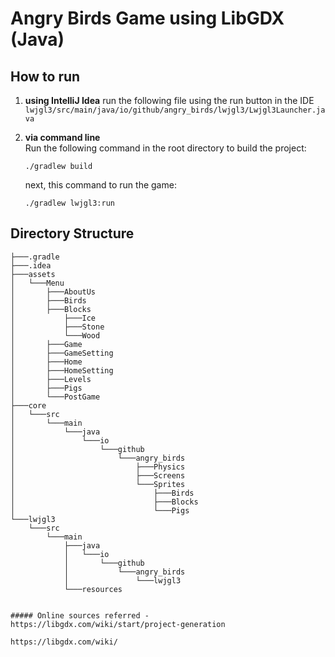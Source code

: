 # Angry Birds Game using LibGDX (Java)
## How to run
1. **using IntelliJ Idea**
     run the following file using the run button in the IDE
     `lwjgl3/src/main/java/io/github/angry_birds/lwjgl3/Lwjgl3Launcher.java`
2. **via command line**     
     Run the following command in the root directory to build the project:
     ```
   ./gradlew build
     ```

     next, this command to run the game:   
     ```
     ./gradlew lwjgl3:run
     ```

## Directory Structure

```plaintext
├───.gradle
├───.idea
├───assets
│   └───Menu
│       ├───AboutUs
│       ├───Birds
│       ├───Blocks
│           ├───Ice
│           ├───Stone
│           └───Wood
│       ├───Game
│       ├───GameSetting
│       ├───Home
│       ├───HomeSetting
│       ├───Levels
│       ├───Pigs
│       └───PostGame
├───core
│   └───src
│       └───main
│           └───java
│               └───io
│                   └───github
│                       └───angry_birds
│                           ├───Physics
│                           ├───Screens
│                           └───Sprites
│                               ├───Birds
│                               ├───Blocks
│                               └───Pigs
└───lwjgl3
    └───src
        └───main
            ├───java
            │   └───io
            │       └───github
            │           └───angry_birds
            │               └───lwjgl3
            └───resources


##### Online sources referred - 
https://libgdx.com/wiki/start/project-generation 

https://libgdx.com/wiki/
